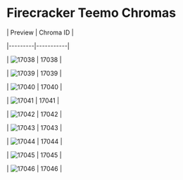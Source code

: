 # Firecracker Teemo Chromas


| Preview | Chroma ID |

|---------|-----------|

| ![17038](https://raw.communitydragon.org/latest/plugins/rcp-be-lol-game-data/global/default/v1/champion-chroma-images/17/17038.png) | 17038 |

| ![17039](https://raw.communitydragon.org/latest/plugins/rcp-be-lol-game-data/global/default/v1/champion-chroma-images/17/17039.png) | 17039 |

| ![17040](https://raw.communitydragon.org/latest/plugins/rcp-be-lol-game-data/global/default/v1/champion-chroma-images/17/17040.png) | 17040 |

| ![17041](https://raw.communitydragon.org/latest/plugins/rcp-be-lol-game-data/global/default/v1/champion-chroma-images/17/17041.png) | 17041 |

| ![17042](https://raw.communitydragon.org/latest/plugins/rcp-be-lol-game-data/global/default/v1/champion-chroma-images/17/17042.png) | 17042 |

| ![17043](https://raw.communitydragon.org/latest/plugins/rcp-be-lol-game-data/global/default/v1/champion-chroma-images/17/17043.png) | 17043 |

| ![17044](https://raw.communitydragon.org/latest/plugins/rcp-be-lol-game-data/global/default/v1/champion-chroma-images/17/17044.png) | 17044 |

| ![17045](https://raw.communitydragon.org/latest/plugins/rcp-be-lol-game-data/global/default/v1/champion-chroma-images/17/17045.png) | 17045 |

| ![17046](https://raw.communitydragon.org/latest/plugins/rcp-be-lol-game-data/global/default/v1/champion-chroma-images/17/17046.png) | 17046 |